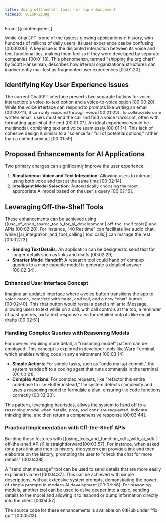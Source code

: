 ```yaml
---
title: Using offtheshelf tools for app enhancement
videoId: y6L5RkEqQ8g
---
```


From: [[aidotengineer]] <br/> 

While ChatGPT is one of the fastest-growing applications in history, with hundreds of millions of daily users, its user experience can be confusing <a class="yt-timestamp" data-t="00:00:00">[00:00:00]</a>. A key issue is the disjointed interaction between its voice and text functionalities, making them feel as if they were developed by separate companies <a class="yt-timestamp" data-t="00:01:18">[00:01:18]</a>. This phenomenon, termed "shipping the org chart" by Scott Hanselman, describes how internal organizational structures can inadvertently manifest as fragmented user experiences <a class="yt-timestamp" data-t="00:01:20">[00:01:20]</a>.

## Identifying Key User Experience Issues

The current ChatGPT interface presents two separate buttons for voice interaction: a voice-to-text option and a voice-to-voice option <a class="yt-timestamp" data-t="00:00:20">[00:00:20]</a>. While the voice interface can respond to prompts like writing an email <a class="yt-timestamp" data-t="00:00:41">[00:00:41]</a>, it can only respond through voice <a class="yt-timestamp" data-t="00:01:03">[00:01:03]</a>. To collaborate on a written email, users must end the call and find a voice transcript, often with formatting applied at the end <a class="yt-timestamp" data-t="00:01:07">[00:01:07]</a>. An ideal experience would be multimodal, combining text and voice seamlessly <a class="yt-timestamp" data-t="00:01:14">[00:01:14]</a>. This lack of cohesive design is similar to a "science fair full of potential options," rather than a unified product <a class="yt-timestamp" data-t="00:01:59">[00:01:59]</a>.

## Proposed Enhancements for AI Applications

Two primary changes can significantly improve the user experience:
1.  **Simultaneous Voice and Text Interaction**: Allowing users to interact using both voice and text at the same time <a class="yt-timestamp" data-t="00:02:14">[00:02:14]</a>.
2.  **Intelligent Model Selection**: Automatically choosing the most appropriate AI model based on the user's query <a class="yt-timestamp" data-t="00:02:16">[00:02:16]</a>.

## Leveraging Off-the-Shelf Tools

These enhancements can be achieved using [[use_of_open_source_tools_for_ai_development | off-the-shelf tools]] and APIs <a class="yt-timestamp" data-t="00:02:20">[00:02:20]</a>. For instance, "40 Realtime" can facilitate live audio chat, while [[ai_integration_and_tool_calling | tool calls]] can manage the rest <a class="yt-timestamp" data-t="00:02:23">[00:02:23]</a>.
*   **Sending Text Details**: An application can be designed to send text for longer details such as links and drafts <a class="yt-timestamp" data-t="00:02:29">[00:02:29]</a>.
*   **Smarter Model Handoff**: A research tool could hand off complex queries to a more capable model to generate a detailed answer <a class="yt-timestamp" data-t="00:02:34">[00:02:34]</a>.

### Enhanced User Interface Concept

Imagine an updated interface where a voice button transitions the app to voice mode, complete with mute, end call, and a new "chat" button <a class="yt-timestamp" data-t="00:02:40">[00:02:40]</a>. This chat button would reveal a panel similar to iMessage, allowing users to text while on a call, with call controls at the top, a reminder of past queries, and a text response area for detailed outputs like email drafts <a class="yt-timestamp" data-t="00:02:51">[00:02:51]</a>.

### Handling Complex Queries with Reasoning Models

For queries requiring more detail, a "reasoning model" pattern can be employed. This concept is explored in developer tools like Warp Terminal, which enables writing code in any environment <a class="yt-timestamp" data-t="00:03:14">[00:03:14]</a>.
*   **Simple Actions**: For simple tasks, such as "undo my last commit," the system hands off to a coding agent that runs commands in the terminal <a class="yt-timestamp" data-t="00:03:21">[00:03:21]</a>.
*   **Complex Actions**: For complex requests, like "refactor this entire codebase to use Flutter instead," the system detects complexity and uses a reasoning model to formulate a plan, ensuring the code functions correctly <a class="yt-timestamp" data-t="00:03:30">[00:03:30]</a>.

This pattern, leveraging heuristics, allows the system to hand off to a reasoning model when details, pros, and cons are requested, indicate thinking time, and then return a comprehensive response <a class="yt-timestamp" data-t="00:03:44">[00:03:44]</a>.

### Practical Implementation with Off-the-Shelf APIs

Building these features with [[using_tools_and_function_calls_with_ai_sdk | off-the-shelf APIs]] is straightforward <a class="yt-timestamp" data-t="00:03:57">[00:03:57]</a>. For instance, when asked for a park link and then its history, the system can provide a link and then elaborate on the history, prompting the user to "check the chat for more details" <a class="yt-timestamp" data-t="00:04:08">[00:04:08]</a>.

A "send chat message" tool can be used to send details that are more easily explained via text <a class="yt-timestamp" data-t="00:04:37">[00:04:37]</a>. This can be achieved with simple descriptions, without extensive system prompts, demonstrating the power of simple prompts in modern AI development <a class="yt-timestamp" data-t="00:04:46">[00:04:46]</a>. For reasoning models, another tool can be used to delve deeper into a topic, sending details to the model and allowing it to respond or dump information directly into the client <a class="yt-timestamp" data-t="00:04:57">[00:04:57]</a>.

The source code for these enhancements is available on GitHub under "fix gpt" <a class="yt-timestamp" data-t="00:05:13">[00:05:13]</a>.